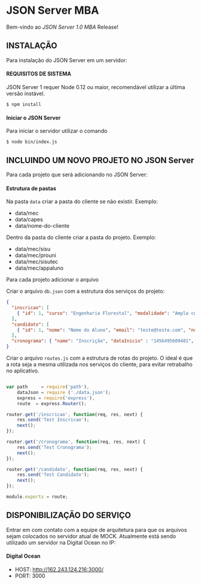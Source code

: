 # JSON Server MBA

Bem-vindo ao *JSON Server 1.0 MBA* Release!

## INSTALAÇÃO

Para instalação do JSON Server em um servidor:

#### REQUISITOS DE SISTEMA

JSON Server 1 requer Node 0.12 ou maior, recomendável utilizar a última versão instável.

```console
$ npm install
```

#### Iniciar o JSON Server

Para iniciar o servidor utilizar o comando

```console
$ node bin/index.js
```

## INCLUINDO UM NOVO PROJETO NO JSON Server

Para cada projeto que será adicionando no JSON Server:

#### Estrutura de pastas

Na pasta `data` criar a pasta do cliente se não existir.
Exemplo:
+ data/mec
+ data/capes
+ data/nome-do-cliente


Dentro da pasta do cliente criar a pasta do projeto.
Exemplo:
+ data/mec/sisu
+ data/mec/prouni
+ data/mec/sisutec
+ data/mec/appaluno

Para cada projeto adicionar o arquivo 

Criar o arquivo `db.json` com a estrutura dos serviços do projeto:
```json
{
  "inscricao": [
    { "id": 1, "curso": "Engenharia Florestal", "modalidade": "Ampla concorrência", "numeroEnem" : 12312312312323 }
  ],
  "candidato": [
    { "id": 1, "nome": "Nome do Aluno", "email": "teste@teste.com", "numeroEnem" : 12312312312323}
  ],
  "cronograma": { "name": "Inscrição", "dataInicio" : "1456495609481", "dataFim" : "1456499609481" }
}
```

Criar o arquivo `routes.js` com a estrutura de rotas do projeto.
O ideal é que a rota seja a mesma utilizada nos serviços do cliente, para evitar retrabalho no aplicativo.

```js

var path     = require('path'),
    dataJson = require ('./data.json');
    express = require('express'),
    route  = express.Router();

router.get('/inscricao', function(req, res, next) {
    res.send('Test Inscricao');
    next();
});

router.get('/cronograma', function(req, res, next) {
    res.send('Test Cronograma');
    next();
});

router.get('/candidato', function(req, res, next) {
    res.send('Test Candidato');
    next();
});

module.exports = route;

```

## DISPONIBILIZAÇÃO DO SERVIÇO

Entrar em com contato com a equipe de arquitetura para que os arquivos sejam colocados no servidor atual de MOCK.
Atualmente está sendo utilizado um servidor na Digital Ocean no IP:

#### Digital Ocean

+ HOST: http://162.243.124.216:3000/
+ PORT: 3000






